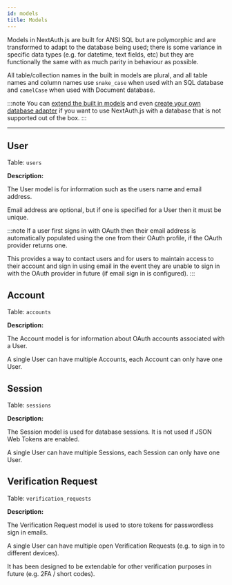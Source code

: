 ```yaml
---
id: models
title: Models
---
```


Models in NextAuth.js are built for ANSI SQL but are polymorphic and are transformed to adapt to the database being used; there is some variance in specific data types (e.g. for datetime, text fields, etc) but they are functionally the same with as much parity in behaviour as possible.

All table/collection names in the built in models are plural, and all table names and column names use `snake_case` when used with an SQL database and `camelCase` when used with Document database.

:::note
You can [extend the built in models](/tutorials/typeorm-custom-models) and even [create your own database adapter](/tutorials/creating-a-database-adapter) if you want to use NextAuth.js with a database that is not supported out of the box.
:::

---

## User

Table: `users`

**Description:**

The User model is for information such as the users name and email address.

Email address are optional, but if one is specified for a User then it must be unique.

:::note
If a user first signs in with OAuth then their email address is automatically populated using the one from their OAuth profile, if the OAuth provider returns one.

This provides a way to contact users and for users to maintain access to their account and sign in using email in the event they are unable to sign in with the OAuth provider in future (if email sign in is configured).
:::

## Account

Table: `accounts`

**Description:**

The Account model is for information about OAuth accounts associated with a User.

A single User can have multiple Accounts, each Account can only have one User.

## Session

Table: `sessions`

**Description:**

The Session model is used for database sessions. It is not used if JSON Web Tokens are enabled.

A single User can have multiple Sessions, each Session can only have one User.

## Verification Request

Table: `verification_requests`

**Description:**

The Verification Request model is used to store tokens for passwordless sign in emails.

A single User can have multiple open Verification Requests (e.g. to sign in to different devices).

It has been designed to be extendable for other verification purposes in future (e.g. 2FA / short codes).
